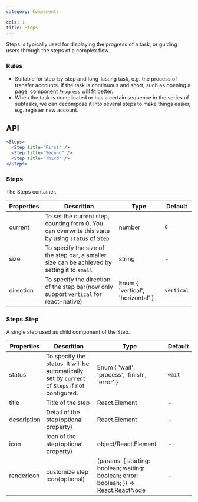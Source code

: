 ```yaml
---
category: Components

cols: 1
title: Steps
---
```


Steps is typically used for displaying the progress of a task, or guiding users through the steps of a complex flow.

### Rules

- Suitable for step-by-step and long-lasting task, e.g. the process of transfer accounts. If the task is continuous and short, such as opening a page, component `Progress` will fit better.
- When the task is complicated or has a certain sequence in the series of subtasks, we can decompose it into several steps to make things easier, e.g. register new account.


## API

```jsx
<Steps>
  <Step title="First" />
  <Step title="Second" />
  <Step title="Third" />
</Steps>
```

### Steps

The Steps container.

| Properties | Descrition                                                                                         | Type                              | Default    |
| ---------- | -------------------------------------------------------------------------------------------------- | --------------------------------- | ---------- |
| current    | To set the current step, counting from 0. You can overwrite this state by using `status` of `Step` | number                            | `0`        |
| size       | To specify the size of the step bar, a smaller size can be achieved by setting it to `small`       | string                            | -          |
| direction  | To specify the direction of the step bar(now only support `vertical` for react-native)             | Enum { 'vertical', 'horizontal' } | `vertical` |

### Steps.Step

A single step used as child component of the Step.

| Properties  | Descrition                                                                                     | Type                                                                                  | Default |
| ----------- | ---------------------------------------------------------------------------------------------- | ------------------------------------------------------------------------------------- | ------- |
| status      | To specify the status. It will be automatically set by `current` of `Steps` if not configured. | Enum { 'wait', 'process', 'finish', 'error' }                                         | `wait`  |
| title       | Title of the step                                                                              | React.Element                                                                         | -       |
| description | Detail of the step(optional property)                                                          | React.Element                                                                         | -       |
| icon        | Icon of the step(optional property)                                                            | object/React.Element                                                                  | -       |
| renderIcon  | customize step icon(optional)                                                                  | (params: { starting: boolean; waiting: boolean; error: boolean; }) => React.ReactNode | -       |
